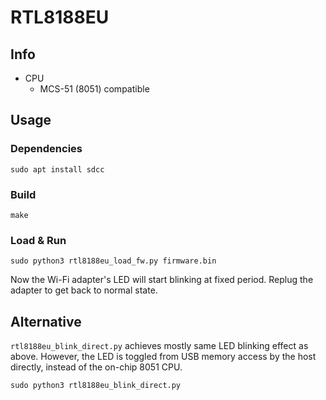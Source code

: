 # RTL8188EU

## Info

- CPU
  - MCS-51 (8051) compatible

## Usage


### Dependencies
```
sudo apt install sdcc
```

### Build
```
make
```

### Load & Run
```
sudo python3 rtl8188eu_load_fw.py firmware.bin
```

Now the Wi-Fi adapter's LED will start blinking at fixed period. Replug the adapter to get back to normal state.

## Alternative
`rtl8188eu_blink_direct.py` achieves mostly same LED blinking effect as above. However, the LED is toggled from USB memory access by the host directly, instead of the on-chip 8051 CPU. 
```
sudo python3 rtl8188eu_blink_direct.py
```
